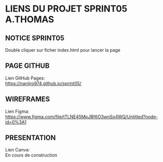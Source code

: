 # LIENS DU PROJET SPRINT05 A.THOMAS

## NOTICE SPRINT05<br>
Double cliquer sur ficher index.html pour lancer la page

## PAGE GITHUB<br>
Lien GitHub Pages:<br>
https://nanjiro974.github.io/sprint05/

## WIREFRAMES<br>
Lien Figma:<br>
https://www.figma.com/file/tTLNE45MpJBf6O3wnSs4WQ/Untitled?node-id=0%3A1

## PRESENTATION<br>
Lien Canva:<br>
En cours de construction
